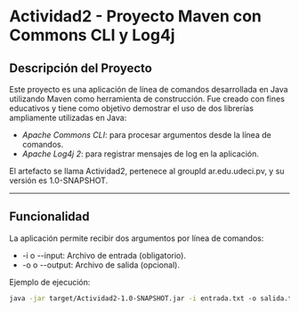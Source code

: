# Actividad2 - Proyecto Maven con Commons CLI y Log4j

## Descripción del Proyecto

Este proyecto es una aplicación de línea de comandos desarrollada en Java utilizando Maven como herramienta de construcción. Fue creado con fines educativos y tiene como objetivo demostrar el uso de dos librerías ampliamente utilizadas en Java:

- *Apache Commons CLI*: para procesar argumentos desde la línea de comandos.
- *Apache Log4j 2*: para registrar mensajes de log en la aplicación.

El artefacto se llama Actividad2, pertenece al groupId ar.edu.udeci.pv, y su versión es 1.0-SNAPSHOT.

---

## Funcionalidad

La aplicación permite recibir dos argumentos por línea de comandos:

- -i o --input: Archivo de entrada (obligatorio).
- -o o --output: Archivo de salida (opcional).

Ejemplo de ejecución:

```bash
java -jar target/Actividad2-1.0-SNAPSHOT.jar -i entrada.txt -o salida.txt